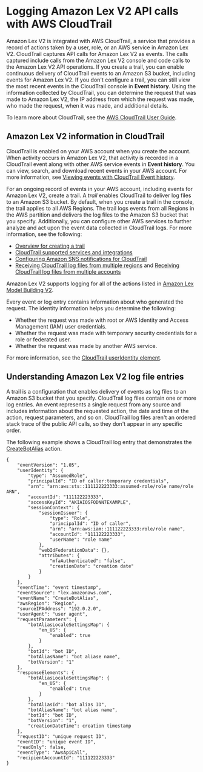 # Logging Amazon Lex V2 API calls with AWS CloudTrail<a name="logging-using-cloudtrail"></a>

Amazon Lex V2 is integrated with AWS CloudTrail, a service that provides a record of actions taken by a user, role, or an AWS service in Amazon Lex V2\. CloudTrail captures API calls for Amazon Lex V2 as events\. The calls captured include calls from the Amazon Lex V2 console and code calls to the Amazon Lex V2 API operations\. If you create a trail, you can enable continuous delivery of CloudTrail events to an Amazon S3 bucket, including events for Amazon Lex V2\. If you don't configure a trail, you can still view the most recent events in the CloudTrail console in **Event history**\. Using the information collected by CloudTrail, you can determine the request that was made to Amazon Lex V2, the IP address from which the request was made, who made the request, when it was made, and additional details\. 

To learn more about CloudTrail, see the [AWS CloudTrail User Guide](https://docs.aws.amazon.com/awscloudtrail/latest/userguide/cloudtrail-user-guide.html)\.

## Amazon Lex V2 information in CloudTrail<a name="lex-info-in-cloudtrail"></a>

CloudTrail is enabled on your AWS account when you create the account\. When activity occurs in Amazon Lex V2, that activity is recorded in a CloudTrail event along with other AWS service events in **Event history**\. You can view, search, and download recent events in your AWS account\. For more information, see [Viewing events with CloudTrail Event history](https://docs.aws.amazon.com/awscloudtrail/latest/userguide/view-cloudtrail-events.html)\.

For an ongoing record of events in your AWS account, including events for Amazon Lex V2, create a trail\. A *trail* enables CloudTrail to deliver log files to an Amazon S3 bucket\. By default, when you create a trail in the console, the trail applies to all AWS Regions\. The trail logs events from all Regions in the AWS partition and delivers the log files to the Amazon S3 bucket that you specify\. Additionally, you can configure other AWS services to further analyze and act upon the event data collected in CloudTrail logs\. For more information, see the following: 
+ [Overview for creating a trail](https://docs.aws.amazon.com/awscloudtrail/latest/userguide/cloudtrail-create-and-update-a-trail.html)
+ [CloudTrail supported services and integrations](https://docs.aws.amazon.com/awscloudtrail/latest/userguide/cloudtrail-aws-service-specific-topics.html)
+ [Configuring Amazon SNS notifications for CloudTrail](https://docs.aws.amazon.com/awscloudtrail/latest/userguide/configure-sns-notifications-for-cloudtrail.html)
+ [Receiving CloudTrail log files from multiple regions](https://docs.aws.amazon.com/awscloudtrail/latest/userguide/receive-cloudtrail-log-files-from-multiple-regions.html) and [Receiving CloudTrail log files from multiple accounts](https://docs.aws.amazon.com/awscloudtrail/latest/userguide/cloudtrail-receive-logs-from-multiple-accounts.html)

Amazon Lex V2 supports logging for all of the actions listed in [Amazon Lex Model Building V2](API_Operations_Amazon_Lex_Model_Building_V2.md)\.

Every event or log entry contains information about who generated the request\. The identity information helps you determine the following: 
+ Whether the request was made with root or AWS Identity and Access Management \(IAM\) user credentials\.
+ Whether the request was made with temporary security credentials for a role or federated user\.
+ Whether the request was made by another AWS service\.

For more information, see the [CloudTrail userIdentity element](https://docs.aws.amazon.com/awscloudtrail/latest/userguide/cloudtrail-event-reference-user-identity.html)\.

## Understanding Amazon Lex V2 log file entries<a name="understanding-service-name-entries"></a>

A trail is a configuration that enables delivery of events as log files to an Amazon S3 bucket that you specify\. CloudTrail log files contain one or more log entries\. An event represents a single request from any source and includes information about the requested action, the date and time of the action, request parameters, and so on\. CloudTrail log files aren't an ordered stack trace of the public API calls, so they don't appear in any specific order\. 

The following example shows a CloudTrail log entry that demonstrates the [CreateBotAlias](API_CreateBotAlias.md) action\.

```
{
    "eventVersion": "1.05",
    "userIdentity": {
        "type": "AssumedRole",
        "principalId": "ID of caller:temporary credentials",
        "arn": "arn:aws:sts::111122223333:assumed-role/role name/role ARN",
        "accountId": "111122223333",
        "accessKeyId": "AKIAIOSFODNN7EXAMPLE",
        "sessionContext": {
            "sessionIssuer": {
                "type": "Role",
                "principalId": "ID of caller",
                "arn": "arn:aws:iam::111122223333:role/role name",
                "accountId": "111122223333",
                "userName": "role name"
            },
            "webIdFederationData": {},
            "attributes": {
                "mfaAuthenticated": "false",
                "creationDate": "creation date"
            }
        }
    },
    "eventTime": "event timestamp",
    "eventSource": "lex.amazonaws.com",
    "eventName": "CreateBotAlias",
    "awsRegion": "Region",
    "sourceIPAddress": "192.0.2.0",
    "userAgent": "user agent",
    "requestParameters": {
        "botAliasLocaleSettingsMap": {
            "en_US": {
                "enabled": true
            }
        },
        "botId": "bot ID",
        "botAliasName": "bot aliase name",
        "botVersion": "1"
    },
    "responseElements": {
        "botAliasLocaleSettingsMap": {
            "en_US": {
                "enabled": true
            }
        },
        "botAliasId": "bot alias ID",
        "botAliasName": "bot alias name",
        "botId": "bot ID",
        "botVersion": "1",
        "creationDateTime": creation timestamp
    },
    "requestID": "unique request ID",
    "eventID": "unique event ID",
    "readOnly": false,
    "eventType": "AwsApiCall",
    "recipientAccountId": "111122223333"
}
```